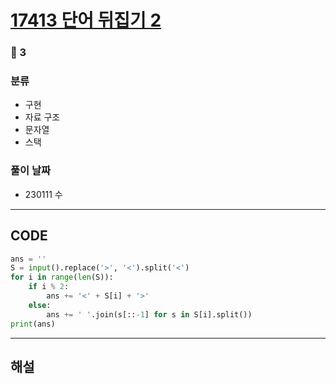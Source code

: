 # [17413 단어 뒤집기 2](https://www.acmicpc.net/problem/17413)

### 🥈 3

### 분류

- 구현
- 자료 구조
- 문자열
- 스택

### 풀이 날짜

- 230111 수

---

## CODE

```python
ans = ''
S = input().replace('>', '<').split('<')
for i in range(len(S)):
    if i % 2:
        ans += '<' + S[i] + '>'
    else:
        ans += ' '.join(s[::-1] for s in S[i].split())
print(ans)
```

---

## 해설
